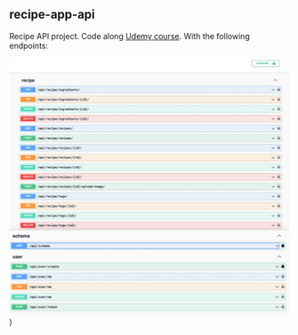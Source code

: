 ## recipe-app-api
Recipe API project. Code along [Udemy course](https://www.udemy.com/course/django-python-advanced). With the following endpoints:

![Endpoints One](project_images/endpoints_one.jpeg)
![Endpoints Two](project_images/endpoints_two.jpeg))
